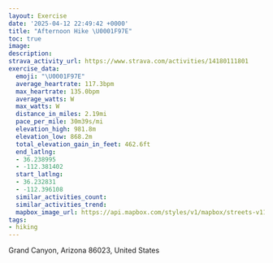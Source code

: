 ```yaml
---
layout: Exercise
date: '2025-04-12 22:49:42 +0000'
title: "Afternoon Hike \U0001F97E"
toc: true
image:
description:
strava_activity_url: https://www.strava.com/activities/14180111801
exercise_data:
  emoji: "\U0001F97E"
  average_heartrate: 117.3bpm
  max_heartrate: 135.0bpm
  average_watts: W
  max_watts: W
  distance_in_miles: 2.19mi
  pace_per_mile: 30m39s/mi
  elevation_high: 981.8m
  elevation_low: 868.2m
  total_elevation_gain_in_feet: 462.6ft
  end_latlng:
  - 36.238995
  - -112.381402
  start_latlng:
  - 36.232831
  - -112.396108
  similar_activities_count:
  similar_activities_trend:
  mapbox_image_url: https://api.mapbox.com/styles/v1/mapbox/streets-v11/static/path-5+787af2-1.0(%7Bcd%7CEnk_mTCH%40XTj%40F%5E%3FFBF%40TIRGHWBaAS_%40Oe%40Je%40Ck%40%5BKC%5DUKCYHCJC%60%40Pp%40Fx%40A%40%3FRKZEBM%40OIOOUi%40USKAIIOGM%5BCYEMa%40y%40IIE%3FOVGXCTM%5ES%5CYLKLGNItBEXEHEFUN_%40Fi%40~%40CBK%3FUGSOOc%40Yk%40Wa%40_%40YOWKa%40Ca%40Dg%40AOKc%40Q_%40S%5BE%3FBAOK%7BA%7B%40Oa%40G%5BIoADe%40Pq%40B_%40MWMIU%5BAQDg%40b%40u%40PQPa%40b%40_AROl%40MPDNMAe%40MYEw%40%40SBSFMPQVy%40LGBEFA%5EHTAXIT%5DBU%3FEKI%40OCCSEMIQa%40AKTw%40DGCIBQAISGUCo%40%5D_%40IO%5DAm%40IG_%40GMKc%40DWEMIG%3FWHK%3FMCOKUc%40u%40eCAm%40C_%40%40i%40A%5BJ%7BAGiADc%40FQIq%40%3F%40H%5DHOLONGPCTI%5CSDOAUBGKY%3FYMYC%5B%3FKDO%40a%40AMBO%3FUGS%3FM%5EoABWBGG%5DGGQa%40QIIW%3FKQq%40KeAEM),pin-s-s+e5b22e(-112.39624,36.23502),pin-s-f+89ae00(-112.38318,36.24093)/auto/800x800?access_token=pk.eyJ1Ijoiam9zaGJlY2ttYW4iLCJhIjoiY205eWR2aDd1MWZ6djJrbXc4a3M0bWZleiJ9.XiG9OWkNcZk2QzjJbxLB4A
tags:
- hiking
---
```




Grand Canyon, Arizona 86023, United States
